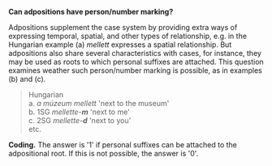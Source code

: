 **Can adpositions have person/number marking?**

Adpositions supplement the case system by providing extra ways of expressing temporal, spatial, and other types of relationship, e.g. in the Hungarian example (a) *mellett* expresses a spatial relationship. But adpositions also share several characteristics with cases, for instance, they may be used as roots to which personal suffixes are attached. This question examines weather such person/number marking is possible, as in examples (b) and (c). 
 
>Hungarian<br/>
>a. *a múzeum mellett* 'next to the museum'<br/>
>b. 1SG *mellette-**m*** 'next to me'<br/>
>c. 2SG *mellette-**d*** 'next to you'<br/>
>etc.

**Coding.** The answer is '1' if personal suffixes can be attached to the adpositional root. If this is not possible, the answer is '0'.
